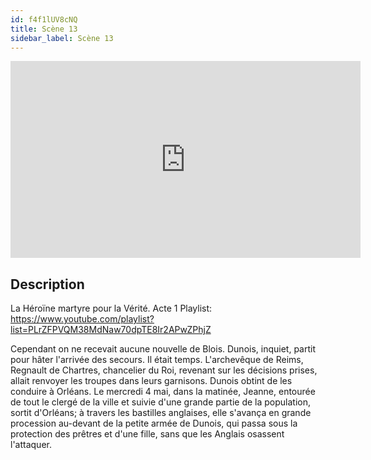 ```yaml
---
id: f4f1lUV8cNQ
title: Scène 13
sidebar_label: Scène 13
---
```


<iframe
  width="560"
  height="315"
  src="https://www.youtube.com/embed/f4f1lUV8cNQ"
  title="YouTube video player"
  frameborder="0"
  allow="accelerometer; autoplay; clipboard-write; encrypted-media; gyroscope; picture-in-picture; web-share"
  referrerpolicy="strict-origin-when-cross-origin"
  allowfullscreen
></iframe>

## Description

La Héroïne martyre pour la Vérité. Acte 1
Playlist: https://www.youtube.com/playlist?list=PLrZFPVQM38MdNaw70dpTE8Ir2APwZPhjZ

Cependant on ne recevait aucune nouvelle de Blois. Dunois, inquiet, partit pour hâter l'arrivée des secours. Il était temps. L'archevêque de Reims, Regnault de Chartres, chancelier du Roi, revenant sur les décisions prises, allait renvoyer les troupes dans leurs garnisons. Dunois obtint de les conduire à Orléans.
Le mercredi 4 mai, dans la matinée, Jeanne, entourée de tout le clergé de la ville et suivie d'une grande partie de la population, sortit d'Orléans; à travers les bastilles anglaises, elle s'avança en grande procession au-devant de la petite armée de Dunois, qui passa sous la protection des prêtres et d'une fille, sans que les Anglais osassent l'attaquer.
